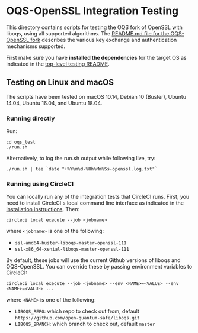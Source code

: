 OQS-OpenSSL Integration Testing
===============================

This directory contains scripts for testing the OQS fork of OpenSSL with liboqs, using all supported algorithms. The [README.md file for the OQS-OpenSSL fork](https://github.com/open-quantum-safe/openssl/blob/OQS-OpenSSL_1_1_1-stable/README.md) describes the various key exchange and authentication mechanisms supported.

First make sure you have **installed the dependencies** for the target OS as indicated in the [top-level testing README](https://github.com/open-quantum-safe/openssl/blob/OQS-OpenSSL_1_1_1-stable/README.md).

Testing on Linux and macOS
--------------------------

The scripts have been tested on macOS 10.14, Debian 10 (Buster), Ubuntu 14.04, Ubuntu 16.04, and Ubuntu 18.04.

### Running directly

Run:

	cd oqs_test
	./run.sh

Alternatively, to log the run.sh output while following live, try:

    ./run.sh | tee `date "+%Y%m%d-%Hh%Mm%Ss-openssl.log.txt"`
	
### Running using CircleCI

You can locally run any of the integration tests that CircleCI runs.  First, you need to install CircleCI's local command line interface as indicated in the [installation instructions](https://circleci.com/docs/2.0/local-cli/).  Then:

	circleci local execute --job <jobname>

where `<jobname>` is one of the following:

- `ssl-amd64-buster-liboqs-master-openssl-111`
- `ssl-x86_64-xenial-liboqs-master-openssl-111`

By default, these jobs will use the current Github versions of liboqs and OQS-OpenSSL.  You can override these by passing environment variables to CircleCI:

	circleci local execute --job <jobname> --env <NAME>=<VALUE> --env <NAME>=<VALUE> ...

where `<NAME>` is one of the following:

- `LIBOQS_REPO`: which repo to check out from, default `https://github.com/open-quantum-safe/liboqs.git`
- `LIBOQS_BRANCH`: which branch to check out, default `master`

